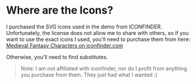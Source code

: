 # Where are the Icons?
I purchased the SVG icons used in the demo from ICONFINDER. Unfortunately, the license does not allow me to share with others, so if you want to use the exact icons I used, you'll need to purchase them from here: [Medieval Fantasy Characters on iconfinder.com](https://www.iconfinder.com/iconsets/medieval-fantasy-characters)

Otherwise, you'll need to find substitutes.

> Note: I am not affiliated with iconfinder, nor do I profit from anything you purchase from them. They just had what I wanted :)

